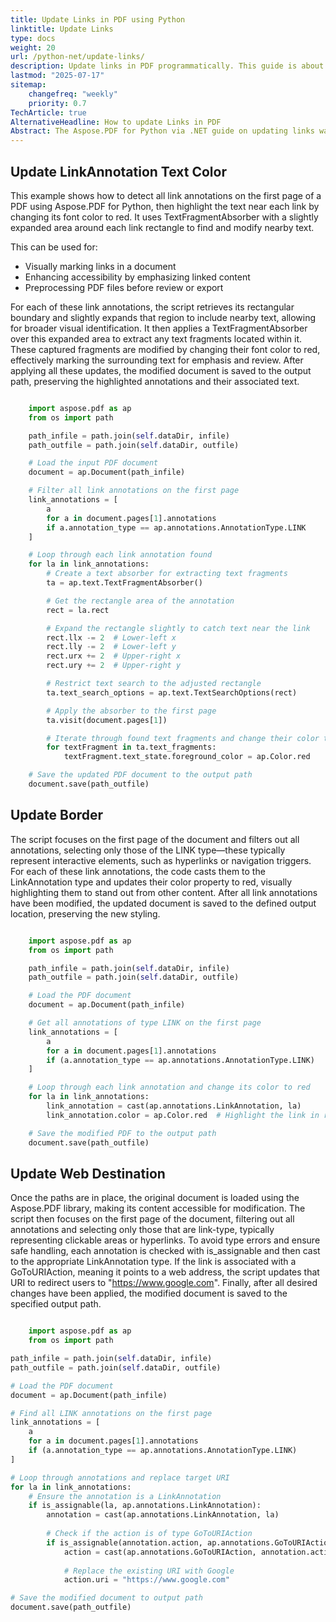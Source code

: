 ```yaml
---
title: Update Links in PDF using Python
linktitle: Update Links
type: docs
weight: 20
url: /python-net/update-links/
description: Update links in PDF programmatically. This guide is about how to update links in PDF in Python language.
lastmod: "2025-07-17"
sitemap:
    changefreq: "weekly"
    priority: 0.7
TechArticle: true 
AlternativeHeadline: How to update Links in PDF
Abstract: The Aspose.PDF for Python via .NET guide on updating links walks developers through the process of modifying hyperlink behavior within PDF documents using Python. It explains how to change link destinations to point to specific pages, external websites, or even other PDF files. The documentation also covers how to adjust the appearance of link annotations, including text color, and provides practical code examples for each scenario. Whether you're correcting outdated URLs or enhancing navigation, this resource offers a clear and efficient approach to managing links programmatically.
---
```


## Update LinkAnnotation Text Color

This example shows how to detect all link annotations on the first page of a PDF using Aspose.PDF for Python, then highlight the text near each link by changing its font color to red. It uses TextFragmentAbsorber with a slightly expanded area around each link rectangle to find and modify nearby text.

This can be used for:

- Visually marking links in a document
- Enhancing accessibility by emphasizing linked content
- Preprocessing PDF files before review or export

For each of these link annotations, the script retrieves its rectangular boundary and slightly expands that region to include nearby text, allowing for broader visual identification. It then applies a TextFragmentAbsorber over this expanded area to extract any text fragments located within it. These captured fragments are modified by changing their font color to red, effectively marking the surrounding text for emphasis and review. After applying all these updates, the modified document is saved to the output path, preserving the highlighted annotations and their associated text.

```python

    import aspose.pdf as ap
    from os import path

    path_infile = path.join(self.dataDir, infile)
    path_outfile = path.join(self.dataDir, outfile)

    # Load the input PDF document
    document = ap.Document(path_infile)

    # Filter all link annotations on the first page
    link_annotations = [
        a
        for a in document.pages[1].annotations
        if a.annotation_type == ap.annotations.AnnotationType.LINK
    ]

    # Loop through each link annotation found
    for la in link_annotations:
        # Create a text absorber for extracting text fragments
        ta = ap.text.TextFragmentAbsorber()

        # Get the rectangle area of the annotation
        rect = la.rect

        # Expand the rectangle slightly to catch text near the link
        rect.llx -= 2  # Lower-left x
        rect.lly -= 2  # Lower-left y
        rect.urx += 2  # Upper-right x
        rect.ury += 2  # Upper-right y

        # Restrict text search to the adjusted rectangle
        ta.text_search_options = ap.text.TextSearchOptions(rect)

        # Apply the absorber to the first page
        ta.visit(document.pages[1])

        # Iterate through found text fragments and change their color to red
        for textFragment in ta.text_fragments:
            textFragment.text_state.foreground_color = ap.Color.red

    # Save the updated PDF document to the output path
    document.save(path_outfile)
```

## Update Border

The script focuses on the first page of the document and filters out all annotations, selecting only those of the LINK type—these typically represent interactive elements, such as hyperlinks or navigation triggers. For each of these link annotations, the code casts them to the LinkAnnotation type and updates their color property to red, visually highlighting them to stand out from other content. After all link annotations have been modified, the updated document is saved to the defined output location, preserving the new styling.

```python

    import aspose.pdf as ap
    from os import path

    path_infile = path.join(self.dataDir, infile)
    path_outfile = path.join(self.dataDir, outfile)

    # Load the PDF document
    document = ap.Document(path_infile)

    # Get all annotations of type LINK on the first page
    link_annotations = [
        a
        for a in document.pages[1].annotations
        if (a.annotation_type == ap.annotations.AnnotationType.LINK)
    ]

    # Loop through each link annotation and change its color to red
    for la in link_annotations:
        link_annotation = cast(ap.annotations.LinkAnnotation, la)
        link_annotation.color = ap.Color.red  # Highlight the link in red

    # Save the modified PDF to the output path
    document.save(path_outfile)
```    

## Update Web Destination

Once the paths are in place, the original document is loaded using the Aspose.PDF library, making its content accessible for modification. The script then focuses on the first page of the document, filtering out all annotations and selecting only those that are link-type, typically representing clickable areas or hyperlinks. To avoid type errors and ensure safe handling, each annotation is checked with is_assignable and then cast to the appropriate LinkAnnotation type. If the link is associated with a GoToURIAction, meaning it points to a web address, the script updates that URI to redirect users to "https://www.google.com". Finally, after all desired changes have been applied, the modified document is saved to the specified output path.

```python

    import aspose.pdf as ap
    from os import path

path_infile = path.join(self.dataDir, infile)
path_outfile = path.join(self.dataDir, outfile)

# Load the PDF document
document = ap.Document(path_infile)

# Find all LINK annotations on the first page
link_annotations = [
    a
    for a in document.pages[1].annotations
    if (a.annotation_type == ap.annotations.AnnotationType.LINK)
]

# Loop through annotations and replace target URI
for la in link_annotations:
    # Ensure the annotation is a LinkAnnotation
    if is_assignable(la, ap.annotations.LinkAnnotation):
        annotation = cast(ap.annotations.LinkAnnotation, la)
        
        # Check if the action is of type GoToURIAction
        if is_assignable(annotation.action, ap.annotations.GoToURIAction):
            action = cast(ap.annotations.GoToURIAction, annotation.action)
            
            # Replace the existing URI with Google
            action.uri = "https://www.google.com"

# Save the modified document to output path
document.save(path_outfile)
```